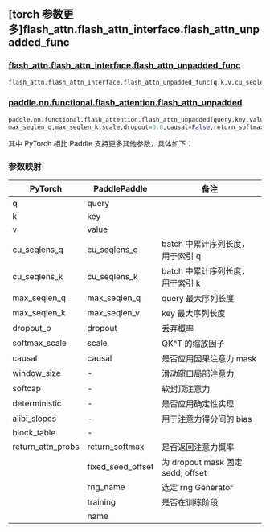 ## [torch 参数更多]flash_attn.flash_attn_interface.flash_attn_unpadded_func

### [flash_attn.flash_attn_interface.flash_attn_unpadded_func](https://github.com/Dao-AILab/flash-attention/blob/d0787acc16c3667156b51ce5b01bdafc7594ed39/flash_attn/flash_attn_interface.py#L1050)

```python
flash_attn.flash_attn_interface.flash_attn_unpadded_func(q,k,v,cu_seqlens_q,cu_seqlens_k,max_seqlen_q,max_seqlen_k,dropout_p=0.0,softmax_scale=None,causal=False,window_size=(-1, -1),  softcap=0.0,alibi_slopes=None,deterministic=False,return_attn_probs=False,block_table=None)
```

### [paddle.nn.functional.flash_attention.flash_attn_unpadded](https://github.com/PaddlePaddle/Paddle/blob/b32b51b7c21ad62bf794512c849a603c8c0ece44/python/paddle/nn/functional/flash_attention.py#L664)

```python
paddle.nn.functional.flash_attention.flash_attn_unpadded(query,key,value,cu_seqlens_q,cu_seqlens_k,
max_seqlen_q,max_seqlen_k,scale,dropout=0.0,causal=False,return_softmax=False,fixed_seed_offset=None,rng_name='',training=True,name=None)
```

其中 PyTorch 相比 Paddle 支持更多其他参数，具体如下：

### 参数映射

| PyTorch           | PaddlePaddle      | 备注                |
| ----------------- | ----------------- | ------------------------------------------------------------ |
| q                 | query             |  |
| k                 | key               |  |
| v                 | value             |  |
| cu_seqlens_q      | cu_seqlens_q      |  batch 中累计序列长度，用于索引 q|
| cu_seqlens_k      | cu_seqlens_k      |  batch 中累计序列长度，用于索引 k|
| max_seqlen_q      | max_seqlen_q      |  query 最大序列长度|
| max_seqlen_k      | max_seqlen_v      |  key 最大序列长度|
| dropout_p         | dropout           |  丢弃概率    |
| softmax_scale     | scale             | QK^T 的缩放因子    |
| causal            | causal            | 是否应用因果注意力 mask    |
| window_size       | -                 | 滑动窗口局部注意力 |
| softcap           | -                 | 软封顶注意力    |
| deterministic     | -                 | 是否应用确定性实现 |
| alibi_slopes      | -                 | 用于注意力得分间的 bias |
| block_table       | -                 |  |
| return_attn_probs | return_softmax    | 是否返回注意力概率 |
|                   | fixed_seed_offset | 为 dropout mask 固定 sedd, offset |
|                   | rng_name          | 选定 rng Generator |
|                   | training          | 是否在训练阶段 |
|                   | name              |  |
